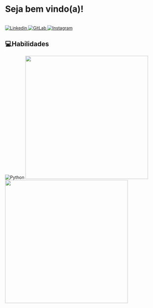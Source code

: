 # Seja bem vindo(a)!

<br>

<a href="https://www.linkedin.com/in/n4ch77/" target="_blank">
  <img alt="Linkedin" src="https://img.shields.io/badge/LinkedIn-0077B5?style=for-the-badge&logo=linkedin&logoColor=white" />
</a> 
<a href="https://gitlab.com/n4ch77" target="_blank">
  <img alt="GitLab" src="https://img.shields.io/badge/GitLab-330F63?style=for-the-badge&logo=gitlab&logoColor=white" />
</a> 
<a href="https://www.instagram.com/n4ch77/" target="_blank">
  <img alt="Instagram" src="https://img.shields.io/badge/Instagram-E4405F?style=for-the-badge&logo=instagram&logoColor=white" />
</a> 

<h2>💻Habilidades</h2>

<img alt="Python" src="https://img.shields.io/badge/Python-3776AB?style=for-the-badge&logo=python&logoColor=white" /> 

  <img width="400" src="https://github-readme-stats.vercel.app/api/top-langs/?username=N4CH77&layout=compact&langs_count=5&theme=vision-friendly-dark&hide_border=true"/>
  <img width="400" src="https://github-readme-stats.vercel.app/api?username=N4CH77&show_icons=true&theme=transparent&hide_border=true&include_all_commits=true&count_private=true"/>
</div>
